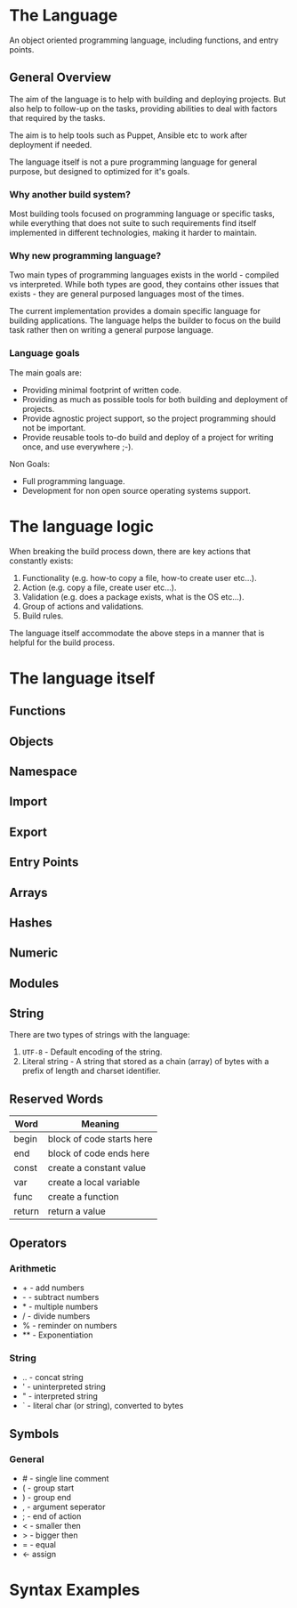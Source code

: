 # The Language

An object oriented programming language, including functions, and entry points.

## General Overview

The aim of the language is to help with building and deploying projects. But also
help to follow-up on the tasks, providing abilities to deal with factors that
required by the tasks.

The aim is to help tools such as Puppet, Ansible etc to work after deployment
if needed.

The language itself is not a pure programming language for general purpose, but
designed to optimized for it's goals.

### Why another build system?

Most building tools focused on programming language or specific tasks, while
everything that does not suite to such requirements find itself implemented in
different technologies, making it harder to maintain.

### Why new programming language?

Two main types of programming languages exists in the world - compiled vs interpreted.
While both types are good, they contains other issues that exists - they are
general purposed languages most of the times.

The current implementation provides a domain specific language for building applications.
The language helps the builder to focus on the build task rather then on writing
a general purpose language.

### Language goals

The main goals are:

- Providing minimal footprint of written code.
- Providing as much as possible tools for both building and deployment of projects.
- Provide agnostic project support, so the project programming should not be important.
- Provide reusable tools to-do build and deploy of a project for writing once,
  and use everywhere ;-).

Non Goals:

- Full programming language.
- Development for non open source operating systems support.

# The language logic

When breaking the build process down, there are key actions that constantly exists:

  1. Functionality (e.g. how-to copy a file, how-to create user etc...).
  1. Action (e.g. copy a file, create user etc...).
  1. Validation (e.g. does a package exists, what is the OS etc...).
  1. Group of actions and validations.
  1. Build rules.

The language itself accommodate the above steps in a manner that is helpful for
the build process.


# The language itself

## Functions


## Objects


## Namespace


## Import


## Export


## Entry Points


## Arrays


## Hashes


## Numeric


## Modules


## String
There are two types of strings with the language:
  1. `UTF-8` - Default encoding of the string.
  2. Literal string - A string that stored as a chain (array) of bytes with
     a prefix of length and charset identifier.

## Reserved Words

| Word   | Meaning                   |
| ------ | ------------------------- |
| begin  | block of code starts here |
| end    | block of code ends here   |
| const  | create a constant value   |
| var    | create a local variable   |
| func   | create a function         |
| return | return a value            |


## Operators

### Arithmetic

- \+ - add numbers
- \- - subtract numbers
- \* - multiple numbers
- / - divide numbers
- % - reminder on numbers
- ** - Exponentiation

### String

- .. - concat string
- ' - uninterpreted string
- " - interpreted string
- \` - literal char (or string), converted to bytes

## Symbols

### General

- \# - single line comment
- ( - group start
- ) - group end
- , - argument seperator
- ; - end of action
- \< - smaller then
- \> - bigger then
- = - equal
- \<- assign

# Syntax Examples

